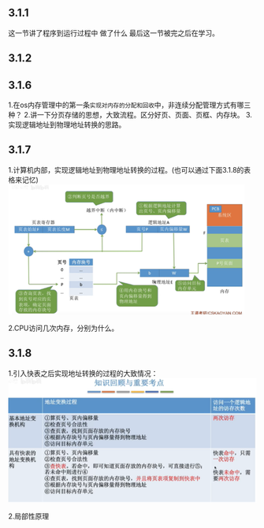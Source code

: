 ## 3.1.1

这一节讲了程序到运行过程中 做了什么 最后这一节被完之后在学习。

## 3.1.2







## 3.1.6

1.在os内存管理中的第一条`实现对内存的分配和回收`中，非连续分配管理方式有哪三种？
2.讲一下分页存储的思想，大致流程。区分好页、页面、页框、内存块。
3.实现逻辑地址到物理地址转换的思路。

## 3.1.7

1.计算机内部，实现逻辑地址到物理地址转换的过程。(也可以通过下面3.1.8的表格来记忆)
<img src="img/image-20240701145625527.png" alt="image-20240701145625527" style="zoom:67%;" />

2.CPU访问几次内存，分别为什么。

## 3.1.8

1.引入快表之后实现地址转换的过程的大致情况：
![image-20240701150428252](img/image-20240701150428252.png)

2.局部性原理



